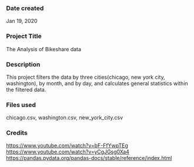 ### Date created

Jan 19, 2020

### Project Title

The Analysis of Bikeshare data

### Description

This project filters the data by three cities(chicago, new york city, washington), by month, and by day, and calculates general statistics within the filtered data.

### Files used

chicago.csv,
washington.csv,
new_york_city.csv

### Credits

https://www.youtube.com/watch?v=bF-FfYwpTEg
https://www.youtube.com/watch?v=yCgJGsg0Xa4
https://pandas.pydata.org/pandas-docs/stable/reference/index.html

